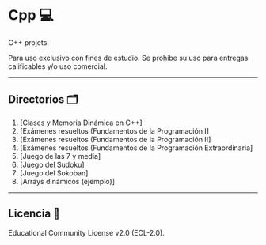 # Cpp 💻
C++ projets.

Para uso exclusivo con fines de estudio. Se prohíbe su uso para entregas calificables y/o uso comercial.
***
## Directorios 🗂
1. [Clases y Memoria Dinámica en C++]
2. [Exámenes resueltos (Fundamentos de la Programación I]
3. [Exámenes resueltos (Fundamentos de la Programación II]
4. [Exámenes resueltos (Fundamentos de la Programación Extraordinaria]
5. [Juego de las 7 y media]
6. [Juego del Sudoku]
7. [Juego del Sokoban]
8. [Arrays dinámicos (ejemplo)]
***
## Licencia 📄
Educational Community License v2.0 (ECL-2.0).
